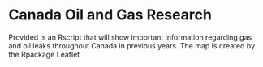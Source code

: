 # Canada Oil and Gas Research

Provided is an Rscript that will show important information regarding gas and oil leaks throughout Canada in previous years.
The map is created by the Rpackage Leaflet
